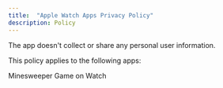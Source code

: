 ```yaml
---
title:  "Apple Watch Apps Privacy Policy"
description: Policy
---
```


The app doesn't collect or share any personal user information.

This policy applies to the following apps:

Minesweeper Game on Watch
